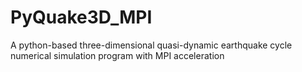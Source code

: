 # PyQuake3D_MPI
A python-based three-dimensional quasi-dynamic earthquake cycle numerical simulation program with MPI acceleration
